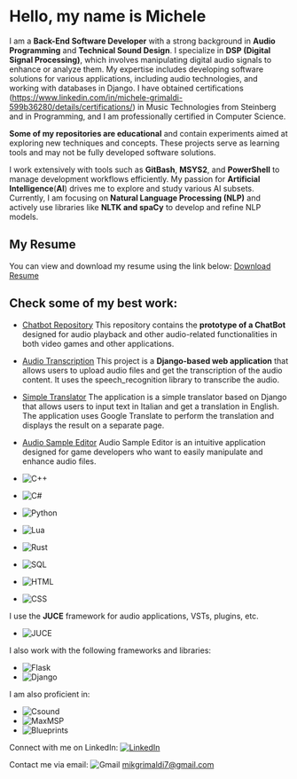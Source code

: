 # Hello, my name is Michele

I am a **Back-End Software Developer** with a strong background in **Audio Programming** and **Technical Sound Design**. I specialize in **DSP (Digital Signal Processing)**, which involves manipulating digital audio signals to enhance or analyze them. My expertise includes developing software solutions for various applications, including audio technologies, and working with databases in Django. I have obtained certifications (https://www.linkedin.com/in/michele-grimaldi-599b36280/details/certifications/) in Music Technologies from Steinberg and in Programming, and I am professionally certified in Computer Science.

**Some of my repositories are educational** and contain experiments aimed at exploring new techniques and concepts. These projects serve as learning tools and may not be fully developed software solutions.

I work extensively with tools such as **GitBash**, **MSYS2**, and **PowerShell** to manage development workflows efficiently. My passion for **Artificial Intelligence**(**AI**) drives me to explore and study various AI subsets. Currently, I am focusing on **Natural Language Processing (NLP)** and actively use libraries like **NLTK and spaCy** to develop and refine NLP models.

## My Resume

You can view and download my resume using the link below:
[Download Resume](https://drive.google.com/file/d/1oCYa-MGkEwIRMs6Y2g0gYt6duSrDK5l_/view)

## Check some of my best work: ##
- [Chatbot Repository](https://github.com/Mike014/Chatbot) This repository contains the **prototype of a ChatBot** designed for audio playback and other audio-related functionalities in both video games and other applications.
- [Audio Transcription](https://github.com/Mike014/Audio-Transcription) This project is a **Django-based web application** that allows users to upload audio files and get the transcription of the audio content. It uses the speech_recognition library to transcribe the audio.
- [Simple Translator](https://github.com/Mike014/Simple-Translator) The application is a simple translator based on Django that allows users to input text in Italian and get a translation in English. The application uses Google Translate to perform the translation and displays the result on a separate page.
- [Audio Sample Editor](https://github.com/Mike014/Audio-Sample-Editor-) Audio Sample Editor is an intuitive application designed for game developers who want to easily manipulate and enhance audio files.

- ![C++](https://img.shields.io/badge/C%2B%2B-00599C?style=for-the-badge&logo=c%2B%2B&logoColor=white)
- ![C#](https://img.shields.io/badge/C%23-239120?style=for-the-badge&logo=c-sharp&logoColor=white)
- ![Python](https://img.shields.io/badge/Python-3776AB?style=for-the-badge&logo=python&logoColor=white)
- ![Lua](https://img.shields.io/badge/Lua-2C2D72?style=for-the-badge&logo=lua&logoColor=white)
- ![Rust](https://img.shields.io/badge/Rust-000000?style=for-the-badge&logo=rust&logoColor=white)
- ![SQL](https://img.shields.io/badge/SQL-4479A1?style=for-the-badge&logo=sql&logoColor=white)
- ![HTML](https://img.shields.io/badge/HTML-E34F26?style=for-the-badge&logo=html5&logoColor=white)
- ![CSS](https://img.shields.io/badge/CSS-1572B6?style=for-the-badge&logo=css3&logoColor=white)

I use the **JUCE** framework for audio applications, VSTs, plugins, etc.

- ![JUCE](https://img.shields.io/badge/JUCE-000000?style=for-the-badge&logo=juce&logoColor=white)

I also work with the following frameworks and libraries:

- ![Flask](https://img.shields.io/badge/Flask-000000?style=for-the-badge&logo=flask&logoColor=white)
- ![Django](https://img.shields.io/badge/Django-092E20?style=for-the-badge&logo=django&logoColor=white)

I am also proficient in:

- ![Csound](https://img.shields.io/badge/Csound-000000?style=for-the-badge&logo=csound&logoColor=white)
- ![MaxMSP](https://img.shields.io/badge/MaxMSP-000000?style=for-the-badge&logo=max&logoColor=white)
- ![Blueprints](https://img.shields.io/badge/Blueprints-000000?style=for-the-badge&logo=unreal-engine&logoColor=white)

Connect with me on LinkedIn: [![LinkedIn](https://img.shields.io/badge/LinkedIn-0077B5?style=for-the-badge&logo=linkedin&logoColor=white)](https://www.linkedin.com)

Contact me via email: ![Gmail](https://img.shields.io/badge/Gmail-D14836?style=for-the-badge&logo=gmail&logoColor=white) mikgrimaldi7@gmail.com

